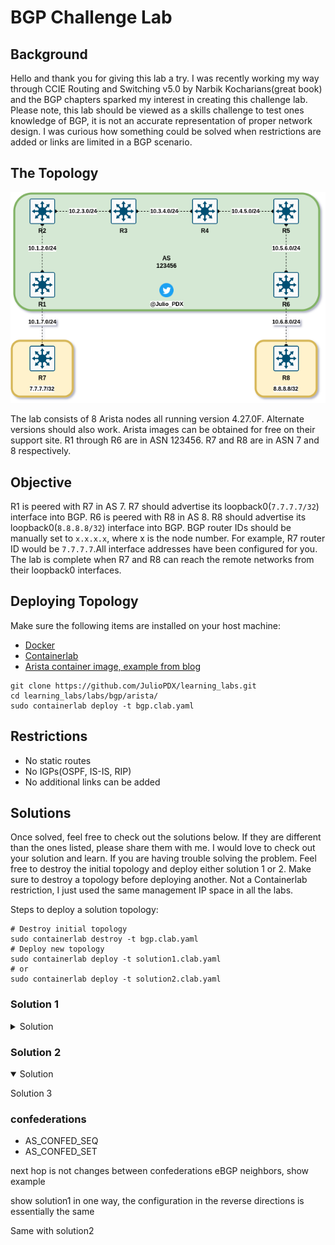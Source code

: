# BGP Challenge Lab

## Background

Hello and thank you for giving this lab a try. I was recently working my way through CCIE Routing and Switching v5.0 by Narbik Kocharians(great book) and the BGP chapters sparked my interest in creating this challenge lab. Please note, this lab should be viewed as a skills challenge to test ones knowledge of BGP, it is not an accurate representation of proper network design. I was curious how something could be solved when restrictions are added or links are limited in a BGP scenario. 

## The Topology

![Topology](images/bgp_challenge_back.png)

The lab consists of 8 Arista nodes all running version 4.27.0F. Alternate versions should also work. Arista images can be obtained for free on their support site. R1 through R6 are in ASN 123456. R7 and R8 are in ASN 7 and 8 respectively.

## Objective

R1 is peered with R7 in AS 7. R7 should advertise its loopback0(`7.7.7.7/32`) interface into BGP. R6 is peered with R8 in AS 8. R8 should advertise its loopback0(`8.8.8.8/32`) interface into BGP. BGP router IDs should be manually set to `x.x.x.x`, where x is the node number. For example, R7 router ID would be `7.7.7.7`.All interface addresses have been configured for you. The lab is complete when R7 and R8 can reach the remote networks from their loopback0 interfaces.

## Deploying Topology

Make sure the following items are installed on your host machine:

- [Docker](https://www.digitalocean.com/community/tutorials/how-to-install-and-use-docker-on-ubuntu-20-04)
- [Containerlab](https://containerlab.srlinux.dev/install/)
- [Arista container image, example from blog](https://juliopdx.com/2021/12/10/my-journey-and-experience-with-containerlab/)

```shell
git clone https://github.com/JulioPDX/learning_labs.git
cd learning_labs/labs/bgp/arista/
sudo containerlab deploy -t bgp.clab.yaml

```

## Restrictions

- No static routes
- No IGPs(OSPF, IS-IS, RIP)
- No additional links can be added

## Solutions

Once solved, feel free to check out the solutions below. If they are different than the ones listed, please share them with me. I would love to check out your solution and learn. If you are having trouble solving the problem. Feel free to destroy the initial topology and deploy either solution 1 or 2. Make sure to destroy a topology before deploying another. Not a Containerlab restriction, I just used the same management IP space in all the labs.

Steps to deploy a solution topology:

```shell
# Destroy initial topology
sudo containerlab destroy -t bgp.clab.yaml
# Deploy new topology
sudo containerlab deploy -t solution1.clab.yaml
# or
sudo containerlab deploy -t solution2.clab.yaml
```

### Solution 1

<details close>
<summary>Solution</summary>

I'll walk through the solution in one direction, the `7.7.7.7` network reaching R8. The steps are very similar in reverse direction to get the `8.8.8.8` network to R7. For started we will configure the BGP peering between R1 and R7

```text
--- R7 ---
router bgp 7
   router-id 7.7.7.7
   neighbor 10.1.7.1 remote-as 123456
   network 7.7.7.7/32
--- R1 ---
router bgp 123456
   router-id 1.1.1.1
   neighbor 10.1.7.7 remote-as 7
```

We can check the peer and verify that network `7.7.7.7` is in the BGP table.

```text
R1#show ip bgp summary
BGP summary information for VRF default
Router identifier 1.1.1.1, local AS number 123456
Neighbor Status Codes: m - Under maintenance
  Neighbor         V AS           MsgRcvd   MsgSent  InQ OutQ  Up/Down State   PfxRcd PfxAcc
  10.1.7.7         4 7                  7         6    0    0 00:02:09 Estab   1      1
R1#show ip bgp | b Network
          Network                Next Hop              Metric  AIGP       LocPref Weight  Path
 * >      7.7.7.7/32             10.1.7.7              0       -          100     0       7 i
R1#
```

So far so good, lets add the iBGP peer between R1 and R2.

```text
--- R1 ---
router bgp 123456
   neighbor 10.1.2.2 remote 123456
--- R2 ---
router bgp 123456
   router-id 2.2.2.2
   neighbor 10.1.2.1 remote-as 123456
```

We can validate peer and check the network once again.

```
R2# show ip bgp summary
BGP summary information for VRF default
Router identifier 2.2.2.2, local AS number 123456
Neighbor Status Codes: m - Under maintenance
  Neighbor         V AS           MsgRcvd   MsgSent  InQ OutQ  Up/Down State   PfxRcd PfxAcc
  10.1.2.1         4 123456             8         7    0    0 00:02:31 Estab   1      1
R2#show ip bgp
BGP routing table information for VRF default
Router identifier 2.2.2.2, local AS number 123456
Route status codes: s - suppressed, * - valid, > - active, E - ECMP head, e - ECMP
                    S - Stale, c - Contributing to ECMP, b - backup, L - labeled-unicast
                    % - Pending BGP convergence
Origin codes: i - IGP, e - EGP, ? - incomplete
RPKI Origin Validation codes: V - valid, I - invalid, U - unknown
AS Path Attributes: Or-ID - Originator ID, C-LST - Cluster List, LL Nexthop - Link Local Nexthop

          Network                Next Hop              Metric  AIGP       LocPref Weight  Path
          7.7.7.7/32             10.1.7.7              0       -          100     0       7 i
R2#
```

We can see the peering is up but the route is not set as a valid route. Check out that next hop of `10.1.7.7`, since we cannot run an IGP or static routes in this scenario, R2 has no reachability to this network. By default, iBGP peers do not update the next hop address when sending network information. We can override this default with the `next-hop-self` command.

```text
--- R1 ---
router bgp 123456
   neighbor 10.1.2.2 next-hop-self
--- R2 ---
R2#show ip bgp | b Network
          Network                Next Hop              Metric  AIGP       LocPref Weight  Path
 * >      7.7.7.7/32             10.1.2.1              0       -          100     0       7 i
R2#
```

Now that R2 has the network information for `7.7.7.7`, we can continue down the path and add the iBGP peering from R2 to R3.

```text
--- R2 ---
router bgp 123456
   neighbor 10.2.3.3 remote-as 123456
--- R3 ---
router bgp 123456
   router-id 3.3.3.3
   neighbor 10.2.3.2 remote-as 123456
```

Checking neighbors and routes again.

```text
R3#show ip bgp summary 
BGP summary information for VRF default
Router identifier 3.3.3.3, local AS number 123456
Neighbor Status Codes: m - Under maintenance
  Neighbor         V AS           MsgRcvd   MsgSent  InQ OutQ  Up/Down State   PfxRcd PfxAcc
  10.2.3.2         4 123456             6         6    0    0 00:02:03 Estab   0      0
R3#show ip bgp | b Network
          Network                Next Hop              Metric  AIGP       LocPref Weight  Path
R3#
```

Interesting, in this case the network isn't even seen at R3. We can check to see if R2 is actually advertising the network.

```text
R2#show ip bgp neighbors 10.2.3.3 advertised-routes 
BGP routing table information for VRF default
Router identifier 2.2.2.2, local AS number 123456
Route status codes: s - suppressed, * - valid, > - active, E - ECMP head, e - ECMP
                    S - Stale, c - Contributing to ECMP, b - backup, L - labeled-unicast, q - Queued for advertisement
                    % - Pending BGP convergence
Origin codes: i - IGP, e - EGP, ? - incomplete
RPKI Origin Validation codes: V - valid, I - invalid, U - unknown
AS Path Attributes: Or-ID - Originator ID, C-LST - Cluster List, LL Nexthop - Link Local Nexthop

          Network                Next Hop              Metric  AIGP       LocPref Weight  Path
R2#
```

It looks like R2 is not sending that network information to R3. This is due to the iBGP split-horizon rule. This rule states, if a route is learned from an iBGP neighbor(R1 to R2), this network information will not be sent to another iBGP neighbor(R3).

![iBGP split-horizon](images/bgp_challenge_ibgp.png)

Luckily there is a way to get around this rule. We will be implementing route reflectors(RR). RR essentially readvertise routes to other BGP peers. The only time network information will not be reflected is when a route is received from a non-client, this route will not be reflected to other non-clients. For this example we will make R2 a RR. R3 will be a client of R2. For reachability sake, we will also implement `next-hop-self` on R2 as well towards R3.

![RR](images/bgp_challenge_rr.png)

```text
--- R2 ---
router bgp 123456
   neighbor 10.2.3.3 route-reflector-client
   neighbor 10.2.3.3 next-hop-self
```

We can check to see if R3 now has reachability to this network.

```text
R3#show ip bgp 
BGP routing table information for VRF default
Router identifier 3.3.3.3, local AS number 123456
Route status codes: s - suppressed, * - valid, > - active, E - ECMP head, e - ECMP
                    S - Stale, c - Contributing to ECMP, b - backup, L - labeled-unicast
                    % - Pending BGP convergence
Origin codes: i - IGP, e - EGP, ? - incomplete
RPKI Origin Validation codes: V - valid, I - invalid, U - unknown
AS Path Attributes: Or-ID - Originator ID, C-LST - Cluster List, LL Nexthop - Link Local Nexthop

          Network                Next Hop              Metric  AIGP       LocPref Weight  Path
 * >      7.7.7.7/32             10.2.3.2              0       -          100     0       7 i Or-ID: 1.1.1.1 C-LST: 2.2.2.2 
R3#
```

you may notice a few differences in this output, the `Or-ID`(Originator ID) and `C-List`(Cluster List). Route reflectors add this information to reflected routes to assist with loop prevention. The Originator ID is set to the router that originated the advertisement of the route information(R1). If a router receives network information for a route with the same Originator ID, this information is discarded. The Cluster List value is set to the RR(R2). If another RR or this RR in the same cluster were to receive network information with this Cluster ID, it would be discarded as well.

Lets move on now to the connection from R3 to R4.

```text
--- R3 ---
router bgp 123456
   neighbor 10.3.4.4 remote-as 123456
--- R4 ---
router bgp 123456
   router-id 4.4.4.4
   neighbor 10.3.4.3 remote-as 123456
```

We can check the peering and network information on R4.

```text
R4#show ip bg sum
BGP summary information for VRF default
Router identifier 4.4.4.4, local AS number 123456
Neighbor Status Codes: m - Under maintenance
  Neighbor         V AS           MsgRcvd   MsgSent  InQ OutQ  Up/Down State   PfxRcd PfxAcc
  10.3.4.3         4 123456             9         9    0    0 00:02:56 Estab   0      0
R4#show ip bgp
BGP routing table information for VRF default
Router identifier 4.4.4.4, local AS number 123456
Route status codes: s - suppressed, * - valid, > - active, E - ECMP head, e - ECMP
                    S - Stale, c - Contributing to ECMP, b - backup, L - labeled-unicast
                    % - Pending BGP convergence
Origin codes: i - IGP, e - EGP, ? - incomplete
RPKI Origin Validation codes: V - valid, I - invalid, U - unknown
AS Path Attributes: Or-ID - Originator ID, C-LST - Cluster List, LL Nexthop - Link Local Nexthop

          Network                Next Hop              Metric  AIGP       LocPref Weight  Path
R4#
```

Very similar as before. Since R3 now learns a route from an iBGP neighbor, that node will not advertise it to other iBGP neighbors(R4). At this point the solution should be pretty clear and we need to chain route reflectors and next hop self path updates to allow for reachability. We can finish the rest of the config in one direction to make sure R8 gets the route to `7.7.7.7/32`.

```
--- R3 ---
router bgp 123456
   router-id 3.3.3.3
   neighbor 10.3.4.4 next-hop-self
   neighbor 10.3.4.4 route-reflector-client
--- R4 ---
# Check out the addition of the Cluster List!
R4#show ip bgp | b Network
          Network                Next Hop              Metric  AIGP       LocPref Weight  Path
          7.7.7.7/32             10.2.3.2              0       -          100     0       7 i Or-ID: 1.1.1.1 C-LST: 3.3.3.3 2.2.2.2 
R4#
router bgp 123456
   neighbor 10.3.4.3 next-hop-self
   neighbor 10.3.4.3 route-reflector-client
   neighbor 10.4.5.5 remote-as 123456
   neighbor 10.4.5.5 next-hop-self
--- R5 ---
router bgp 123456
   router-id 5.5.5.5
   neighbor 10.4.5.4 remote-as 123456
   neighbor 10.5.6.6 remote-as 123456
   neighbor 10.5.6.6 next-hop-self
   neighbor 10.5.6.6 route-reflector-client
# Another addition to the Cluster List!
R5#show ip bgp | b Network
          Network                Next Hop              Metric  AIGP       LocPref Weight  Path
 * >      7.7.7.7/32             10.4.5.4              0       -          100     0       7 i Or-ID: 1.1.1.1 C-LST: 4.4.4.4 3.3.3.3 2.2.2.2 
--- R6 ---
router bgp 123456
   router-id 6.6.6.6
   neighbor 10.5.6.5 remote-as 123456
   neighbor 10.6.8.8 remote-as 8
R6#show ip bgp | b Network
          Network                Next Hop              Metric  AIGP       LocPref Weight  Path
 * >      7.7.7.7/32             10.5.6.5              0       -          100     0       7 i Or-ID: 1.1.1.1 C-LST: 5.5.5.5 4.4.4.4 3.3.3.3 2.2.2.2 
--- R8 ---
router bgp 8
   router-id 8.8.8.8
   neighbor 10.6.8.6 remote-as 123456
   network 8.8.8.8/32
R8#show ip bgp | b Network
          Network                Next Hop              Metric  AIGP       LocPref Weight  Path
 * >      7.7.7.7/32             10.6.8.6              0       -          100     0       123456 7 i
 * >      8.8.8.8/32             -                     -       -          -       0       i
R8#
```

Please note, once the route reaches R8 an eBGP peer, the Cluster List and Originator ID are now gone. In this case we have solved the solution in one direction, try and solve it in the other in the other direction. If not, feel free to deploy Solution 1 and review the networks and configurations.To deploy that solution, run the command below.

```shell
sudo containerlab deploy -t solution1.clab.yaml
```

High level diagram of the RR craziness that is going on in this topology.

![RR Overview](images/bgp_challenge_rr_view.png)

</details>

### Solution 2

<details open>
<summary>Solution</summary>

Solution 3

</details>

### confederations

- AS_CONFED_SEQ
- AS_CONFED_SET

next hop is not changes between confederations eBGP neighbors, show example


show solution1 in one way, the configuration in the reverse directions is essentially the same

Same with solution2
